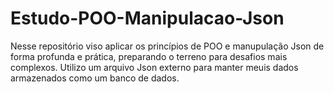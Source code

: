 # Estudo-POO-Manipulacao-Json
Nesse repositório viso aplicar os princípios de POO e manupulação Json de forma profunda e prática, preparando o terreno para desafios mais complexos.
Utilizo um arquivo Json externo para manter meuis dados armazenados como um banco de dados.

